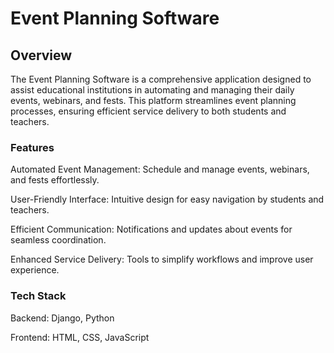 # Event Planning Software


## Overview

The Event Planning Software is a comprehensive application designed to assist educational institutions in automating and managing their daily events, webinars, and fests. This platform streamlines event planning processes, ensuring efficient service delivery to both students and teachers.


### Features

Automated Event Management: Schedule and manage events, webinars, and fests effortlessly.

User-Friendly Interface: Intuitive design for easy navigation by students and teachers.

Efficient Communication: Notifications and updates about events for seamless coordination.

Enhanced Service Delivery: Tools to simplify workflows and improve user experience.


### Tech Stack

Backend: Django, Python

Frontend: HTML, CSS, JavaScript
